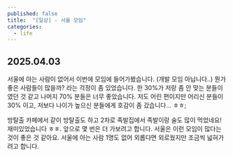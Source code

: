 ```yaml
---
published: false
title:  "[일상] - 서울 모임"
categories:
  - life
---
```


## 2025.04.03

서울에 아는 사람이 없어서 이번에 모임에 들어가봤습니다. (개발 모임 아닙니다..) 
뭔가 좋은 사람들이 많을까? 라는 걱정이 좀 있었습니다. 한 30%가 저랑 좀 안 맞는 분들이였던 것 같고 나머지 70% 분들은 너무 좋았습니다.
저도 어린 편이지만 어리신 분들이 30% 이고, 저보다 나이가 높으신 분들에게 호감이 좀 갔습니다... ㅎㅎ;

방탈출 카페에서 같이 방탈출도 하고 2차로 족발집에서 족발이랑 술도 많이 먹었네요! 재미있었습니다 ㅎㅎ.
앞으로 몇 번은 더 가보려고 합니다. 서울은 이런 모임이 많다는 것이 좋은 것 같아요.
서울에 아는 사람 1명도 없어 외롭다면 외로웠지만 조금씩 넓혀가려고 합니다.


